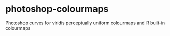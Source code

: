 # photoshop-colourmaps
Photoshop curves for viridis perceptually uniform colourmaps and R built-in colourmaps
